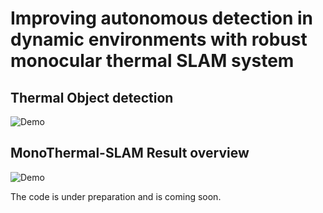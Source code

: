 # Improving autonomous detection in dynamic environments with robust monocular thermal SLAM system

## Thermal Object detection
![Demo](./thermal_object_detection.gif)

## MonoThermal-SLAM Result overview
![Demo](./demo.gif)

The code is under preparation and is coming soon.
